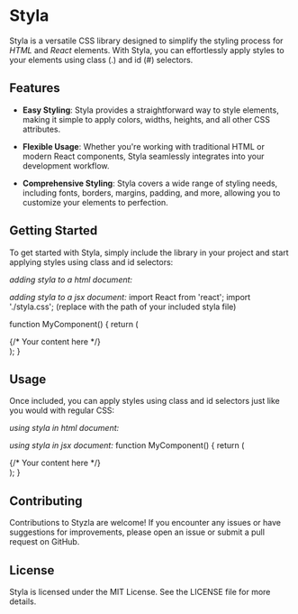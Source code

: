 # Styla

Styla is a versatile CSS library designed to simplify the styling process for *HTML* and *React* elements. 
With Styla, you can effortlessly apply styles to your elements using class (.) and id (#) selectors.


## Features

- **Easy Styling**: Styla provides a straightforward way to style elements, making it simple to apply colors, widths, heights, and all other CSS attributes.
  
- **Flexible Usage**: Whether you're working with traditional HTML or modern React components, Styla seamlessly integrates into your development workflow.

- **Comprehensive Styling**: Styla covers a wide range of styling needs, including fonts, borders, margins, padding, and more, allowing you to customize your elements to perfection.


## Getting Started

To get started with Styla, simply include the library in your project and start applying styles using class and id selectors:

*adding styla to a html document:*
<link rel="stylesheet" href="styla.css">

*adding styla to a jsx document:*
import React from 'react';
import './styla.css'; (replace with the path of your included styla file)

function MyComponent() {
  return (
    <div className="my-element">
      {/* Your content here */}
    </div>
  );
}



## Usage

Once included, you can apply styles using class and id selectors just like you would with regular CSS:

*using styla in html document:*
<div class="styla-class" id="styla-id">
  <!-- Your content here -->
</div>

*using styla in jsx document:*
function MyComponent() {
  return (
    <div class="styla-class" id="styla-id">
      {/* Your content here */}
    </div>
  );
}



## Contributing

Contributions to Styzla are welcome! If you encounter any issues or have suggestions for improvements, please open an issue or submit a pull request on GitHub.



## License

Styla is licensed under the MIT License. See the LICENSE file for more details.
